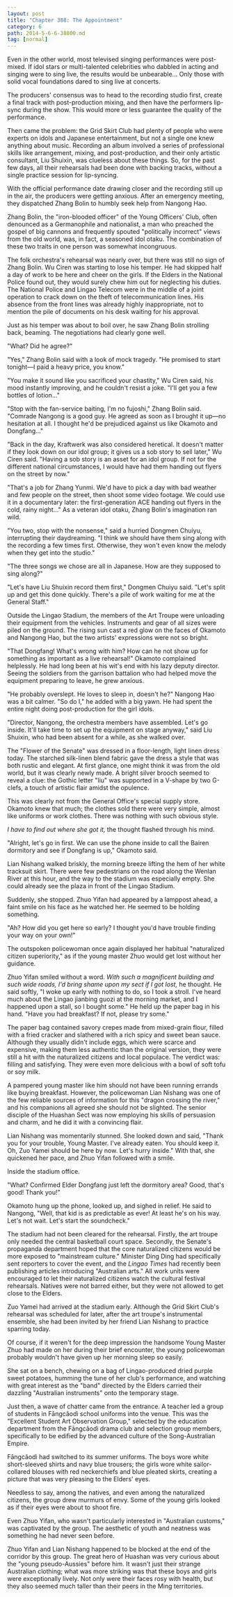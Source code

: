 ```yaml
---
layout: post
title: "Chapter 388: The Appointment"
category: 6
path: 2014-5-6-6-38800.md
tag: [normal]
---
```


Even in the other world, most televised singing performances were post-mixed. If idol stars or multi-talented celebrities who dabbled in acting and singing were to sing live, the results would be unbearable... Only those with solid vocal foundations dared to sing live at concerts.

The producers' consensus was to head to the recording studio first, create a final track with post-production mixing, and then have the performers lip-sync during the show. This would more or less guarantee the quality of the performance.

Then came the problem: the Grid Skirt Club had plenty of people who were experts on idols and Japanese entertainment, but not a single one knew anything about music. Recording an album involved a series of professional skills like arrangement, mixing, and post-production, and their only artistic consultant, Liu Shuixin, was clueless about these things. So, for the past few days, all their rehearsals had been done with backing tracks, without a single practice session for lip-syncing.

With the official performance date drawing closer and the recording still up in the air, the producers were getting anxious. After an emergency meeting, they dispatched Zhang Bolin to humbly seek help from Nangong Hao.

Zhang Bolin, the "iron-blooded officer" of the Young Officers' Club, often denounced as a Germanophile and nationalist, a man who preached the gospel of big cannons and frequently spouted "politically incorrect" views from the old world, was, in fact, a seasoned idol otaku. The combination of these two traits in one person was somewhat incongruous.

The folk orchestra's rehearsal was nearly over, but there was still no sign of Zhang Bolin. Wu Ciren was starting to lose his temper. He had skipped half a day of work to be here and cheer on the girls. If the Elders in the National Police found out, they would surely chew him out for neglecting his duties. The National Police and Lingao Telecom were in the middle of a joint operation to crack down on the theft of telecommunication lines. His absence from the front lines was already highly inappropriate, not to mention the pile of documents on his desk waiting for his approval.

Just as his temper was about to boil over, he saw Zhang Bolin strolling back, beaming. The negotiations had clearly gone well.

"What? Did he agree?"

"Yes," Zhang Bolin said with a look of mock tragedy. "He promised to start tonight—I paid a heavy price, you know."

"You make it sound like you sacrificed your chastity," Wu Ciren said, his mood instantly improving, and he couldn't resist a joke. "I'll get you a few bottles of lotion..."

"Stop with the fan-service baiting, I'm no fujoshi," Zhang Bolin said. "Comrade Nangong is a good guy. He agreed as soon as I brought it up—no hesitation at all. I thought he'd be prejudiced against us like Okamoto and Dongfang..."

"Back in the day, Kraftwerk was also considered heretical. It doesn't matter if they look down on our idol group; it gives us a sob story to sell later," Wu Ciren said. "Having a sob story is an asset for an idol group. If not for the different national circumstances, I would have had them handing out flyers on the street by now."

"That's a job for Zhang Yunmi. We'd have to pick a day with bad weather and few people on the street, then shoot some video footage. We could use it in a documentary later: the first-generation ACE handing out flyers in the cold, rainy night..." As a veteran idol otaku, Zhang Bolin's imagination ran wild.

"You two, stop with the nonsense," said a hurried Dongmen Chuiyu, interrupting their daydreaming. "I think we should have them sing along with the recording a few times first. Otherwise, they won't even know the melody when they get into the studio."

"The three songs we chose are all in Japanese. How are they supposed to sing along?"

"Let's have Liu Shuixin record them first," Dongmen Chuiyu said. "Let's split up and get this done quickly. There's a pile of work waiting for me at the General Staff."

Outside the Lingao Stadium, the members of the Art Troupe were unloading their equipment from the vehicles. Instruments and gear of all sizes were piled on the ground. The rising sun cast a red glow on the faces of Okamoto and Nangong Hao, but the two artists' expressions were not so bright.

"That Dongfang! What's wrong with him? How can he not show up for something as important as a live rehearsal!" Okamoto complained helplessly. He had long been at his wit's end with his lazy deputy director. Seeing the soldiers from the garrison battalion who had helped move the equipment preparing to leave, he grew anxious.

"He probably overslept. He loves to sleep in, doesn't he?" Nangong Hao was a bit calmer. "So do I," he added with a big yawn. He had spent the entire night doing post-production for the girl idols.

"Director, Nangong, the orchestra members have assembled. Let's go inside. It'll take time to set up the equipment on stage anyway," said Liu Shuixin, who had been absent for a while, as she walked over.

The "Flower of the Senate" was dressed in a floor-length, light linen dress today. The starched silk-linen blend fabric gave the dress a style that was both rustic and elegant. At first glance, one might think it was from the old world, but it was clearly newly made. A bright silver brooch seemed to reveal a clue: the Gothic letter "liu" was supported in a V-shape by two G-clefs, a touch of artistic flair amidst the opulence.

This was clearly not from the General Office's special supply store. Okamoto knew that much; the clothes sold there were very simple, almost like uniforms or work clothes. There was nothing with such obvious style.

*I have to find out where she got it,* the thought flashed through his mind.

"Alright, let's go in first. We can use the phone inside to call the Bairen dormitory and see if Dongfang is up," Okamoto said.

Lian Nishang walked briskly, the morning breeze lifting the hem of her white tracksuit skirt. There were few pedestrians on the road along the Wenlan River at this hour, and the way to the stadium was especially empty. She could already see the plaza in front of the Lingao Stadium.

Suddenly, she stopped. Zhuo Yifan had appeared by a lamppost ahead, a faint smile on his face as he watched her. He seemed to be holding something.

"Ah? How did you get here so early? I thought you'd have trouble finding your way on your own!"

The outspoken policewoman once again displayed her habitual "naturalized citizen superiority," as if the young master Zhuo would get lost without her guidance.

Zhuo Yifan smiled without a word. *With such a magnificent building and such wide roads, I'd bring shame upon my sect if I got lost,* he thought. He said softly, "I woke up early with nothing to do, so I took a stroll. I've heard much about the Lingao jianbing guozi at the morning market, and I happened upon a stall, so I bought some." He held up the paper bag in his hand. "Have you had breakfast? If not, please try some."

The paper bag contained savory crepes made from mixed-grain flour, filled with a fried cracker and slathered with a rich spicy and sweet bean sauce. Although they usually didn't include eggs, which were scarce and expensive, making them less authentic than the original version, they were still a hit with the naturalized citizens and local populace. The verdict was: filling and satisfying. They were even more delicious with a bowl of soft tofu or soy milk.

A pampered young master like him should not have been running errands like buying breakfast. However, the policewoman Lian Nishang was one of the few reliable sources of information for this "dragon crossing the river," and his companions all agreed she should not be slighted. The senior disciple of the Huashan Sect was now employing his skills of persuasion and charm, and he did it with a convincing flair.

Lian Nishang was momentarily stunned. She looked down and said, "Thank you for your trouble, Young Master. I've already eaten. You should keep it. Oh, Zuo Yamei should be here by now. Let's hurry inside." With that, she quickened her pace, and Zhuo Yifan followed with a smile.

Inside the stadium office.

"What? Confirmed Elder Dongfang just left the dormitory area? Good, that's good! Thank you!"

Okamoto hung up the phone, looked up, and sighed in relief. He said to Nangong, "Well, that kid is as predictable as ever! At least he's on his way. Let's not wait. Let's start the soundcheck."

The stadium had not been cleared for the rehearsal. Firstly, the art troupe only needed the central basketball court space. Secondly, the Senate's propaganda department hoped that the core naturalized citizens would be more exposed to "mainstream culture." Minister Ding Ding had specifically sent reporters to cover the event, and the *Lingao Times* had recently been publishing articles introducing "Australian arts." All work units were encouraged to let their naturalized citizens watch the cultural festival rehearsals. Natives were not barred either, but they were not allowed to get close to the Elders.

Zuo Yamei had arrived at the stadium early. Although the Grid Skirt Club's rehearsal was scheduled for later, after the art troupe's instrumental ensemble, she had been invited by her friend Lian Nishang to practice sparring today.

Of course, if it weren't for the deep impression the handsome Young Master Zhuo had made on her during their brief encounter, the young policewoman probably wouldn't have given up her morning sleep so easily.

She sat on a bench, chewing on a bag of Lingao-produced dried purple sweet potatoes, humming the tune of her club's performance, and watching with great interest as the "band" directed by the Elders carried their dazzling "Australian instruments" onto the temporary stage.

Just then, a wave of chatter came from the entrance. A teacher led a group of students in Fāngcǎodì school uniforms into the venue. This was the "Excellent Student Art Observation Group," selected by the education department from the Fāngcǎodì drama club and selection group members, specifically to be edified by the advanced culture of the Song-Australian Empire.

Fāngcǎodì had switched to its summer uniforms. The boys wore white short-sleeved shirts and navy blue trousers; the girls wore white sailor-collared blouses with red neckerchiefs and blue pleated skirts, creating a picture that was very pleasing to the Elders' eyes.

Needless to say, among the natives, and even among the naturalized citizens, the group drew murmurs of envy. Some of the young girls looked as if their eyes were about to shoot fire.

Even Zhuo Yifan, who wasn't particularly interested in "Australian customs," was captivated by the group. The aesthetic of youth and neatness was something he had never seen before.

Zhuo Yifan and Lian Nishang happened to be blocked at the end of the corridor by this group. The great hero of Huashan was very curious about the "young pseudo-Aussies" before him. It wasn't just their strange Australian clothing; what was more striking was that these boys and girls were exceptionally lively. Not only were their faces rosy with health, but they also seemed much taller than their peers in the Ming territories.